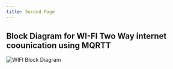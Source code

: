 ```yaml
---
title: Second Page
---
```


## Block Diagram for WI-FI Two Way internet coounication using MQRTT

<img src="https://raw.githubusercontent.com/https://github.com/Shelton123-ENG/Shel.github.io/refs/heads/main/images/Screenshot 2025-02-05 190516" alt="WIFI Block Diagram">
